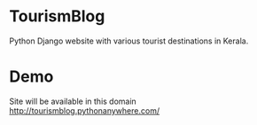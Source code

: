 # TourismBlog

Python Django website with various tourist destinations in Kerala.

# Demo
Site will be available in this domain http://tourismblog.pythonanywhere.com/
